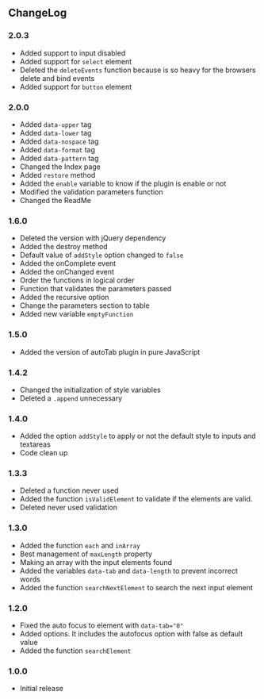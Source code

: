 ## ChangeLog

### 2.0.3
* Added support to input disabled
* Added support for `select` element
* Deleted the `deleteEvents` function because is so heavy for the browsers delete and bind events
* Added support for `button` element

### 2.0.0
* Added `data-upper` tag
* Added `data-lower` tag
* Added `data-nospace` tag
* Added `data-format` tag
* Added `data-pattern` tag
* Changed the Index page
* Added `restore` method
* Added the `enable` variable to know if the plugin is enable or not
* Modified the validation parameters function
* Changed the ReadMe

### 1.6.0
* Deleted the version with jQuery dependency
* Added the destroy method
* Default value of `addStyle` option changed to `false`
* Added the onComplete event
* Added the onChanged event
* Order the functions in logical order
* Function that validates the parameters passed
* Added the recursive option
* Change the parameters section to table
* Added new variable `emptyFunction`

### 1.5.0
* Added the version of autoTab plugin in pure JavaScript

### 1.4.2
* Changed the initialization of style variables
* Deleted a `.append` unnecessary

### 1.4.0
* Added the option `addStyle` to apply or not the default style to inputs and textareas
* Code clean up

### 1.3.3
* Deleted a function never used
* Added the function `isValidElement` to validate if the elements are valid.
* Deleted never used validation

### 1.3.0

* Added the function `each` and `inArray`
* Best management of `maxLength` property
* Making an array with the input elements found
* Added the variables `data-tab` and `data-length` to prevent incorrect words
* Added the function `searchNextElement` to search the next input element

### 1.2.0

* Fixed the auto focus to element with `data-tab="0"`
* Added options. It includes the autofocus option with false as default value
* Added the function `searchElement`

### 1.0.0
* Initial release